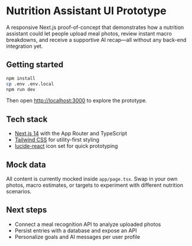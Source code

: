 # Nutrition Assistant UI Prototype

A responsive Next.js proof-of-concept that demonstrates how a nutrition assistant could let people upload meal photos, review instant macro breakdowns, and receive a supportive AI recap—all without any back-end integration yet.

## Getting started

```bash
npm install
cp .env .env.local
npm run dev
```

Then open <http://localhost:3000> to explore the prototype.

## Tech stack

- [Next.js 14](https://nextjs.org/) with the App Router and TypeScript
- [Tailwind CSS](https://tailwindcss.com/) for utility-first styling
- [lucide-react](https://lucide.dev/) icon set for quick prototyping

## Mock data

All content is currently mocked inside `app/page.tsx`. Swap in your own photos, macro estimates, or targets to experiment with different nutrition scenarios.

## Next steps

- Connect a meal recognition API to analyze uploaded photos
- Persist entries with a database and expose an API
- Personalize goals and AI messages per user profile

